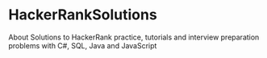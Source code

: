 # HackerRankSolutions
About Solutions to HackerRank practice, tutorials and interview preparation problems with C#, SQL, Java and JavaScript

